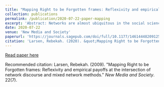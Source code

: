 ```yaml
---
title: "Mapping Right to be Forgotten frames: Reflexivity and empirical payoffs at the intersection of network discourse and mixed network methods"
collection: publications
permalink: /publication/2020-07-22-paper-mapping
excerpt: 'Abstract: Networks are almost ubiquitous in the social sciences, in terms of method and structure. Dominant discourses around networks–concerning their purported democratic, progressive values and capacities–also impact how they are approached in research. This article illustrates the potential of this impact by tracing the trajectory and findings of a project focused on networked discussion of an Internet privacy debate. Using mixed methods—hyperlink network mapping, textual analysis (qualitative and quantitative), and semi-structured interviews—I examine online framing of a controversial data protection concept, the Right to be Forgotten. Initial, more “traditional” research approaches allowed for insight only into the most central and visible frames and sources. This led to a reorientation of research approach. In attempt to diversify sources and framings, I began focusing on the margins and off the “networked public sphere.” This article thus also recounts the significant empirical findings that resulted from such reflexivity and reorientation.'
date: 2020-07-22
venue: 'New Media and Society'
paperurl: 'https://journals.sagepub.com/doi/full/10.1177/1461444820912534'
citation: 'Larsen, Rebekah. (2020). &quot;Mapping Right to be Forgotten frames: Reflexivity and empirical payoffs at the intersection of network discourse and mixed network methods&quot; <i>New Media and Society</i>. 22(7).'
---
```



[Read paper here](https://journals.sagepub.com/doi/full/10.1177/1461444820912534)

Recommended citation: Larsen, Rebekah. (2009). "Mapping Right to be Forgotten frames: Reflexivity and empirical payoffs at the intersection of network discourse and mixed network methods." <i>New Media and Society</i>. 22(7).